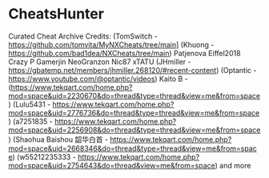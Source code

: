 # CheatsHunter
Curated Cheat Archive Credits: 
(TomSwitch - https://github.com/tomvita/MyNXCheats/tree/main]
(Khuong - https://github.com/bad1dea/NXCheats/tree/main)
Patjenova
Eiffel2018
Crazy P
Gamerjin
NeoGranzon
Nic87
xTATU
(JHmiller - https://gbatemp.net/members/jhmiller.268120/#recent-content)
(Optantic - https://www.youtube.com/@optantic/videos)
Kaito B - (https://www.tekqart.com/home.php?mod=space&uid=2230670&do=thread&type=thread&view=me&from=space)
(Lulu5431 - https://www.tekqart.com/home.php?mod=space&uid=2776736&do=thread&type=thread&view=me&from=space)
(a7251835 - https://www.tekqart.com/home.php?mod=space&uid=2256908&do=thread&type=thread&view=me&from=space)
(Shaohua Baishou 韶华白首 - https://www.tekqart.com/home.php?mod=space&uid=2668346&do=thread&type=thread&view=me&from=space)
(w55212235333 - https://www.tekqart.com/home.php?mod=space&uid=2754643&do=thread&view=me&from=space)
and more

